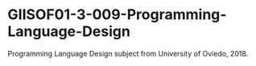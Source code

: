 # GIISOF01-3-009-Programming-Language-Design
Programming Language Design subject from University of Oviedo, 2018.
